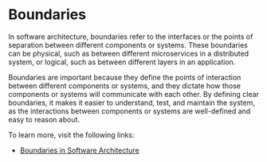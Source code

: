 # Boundaries

In software architecture, boundaries refer to the interfaces or the points of separation between different components or systems. These boundaries can be physical, such as between different microservices in a distributed system, or logical, such as between different layers in an application.

Boundaries are important because they define the points of interaction between different components or systems, and they dictate how those components or systems will communicate with each other. By defining clear boundaries, it makes it easier to understand, test, and maintain the system, as the interactions between components or systems are well-defined and easy to reason about.

To learn more, visit the following links:

- [Boundaries in Software Architecture](https://www.open.edu/openlearn/science-maths-technology/approaches-software-development/content-section-1.1.4)
